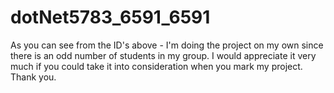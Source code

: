 # dotNet5783_6591_6591
As you can see from the ID's above - I'm doing the project on my own since there is an odd number of students in my group.
I would appreciate it very much if you could take it into consideration when you mark my project.
Thank you.
